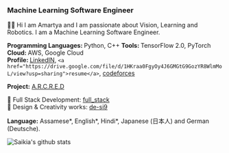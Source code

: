 ### Machine Learning Software Engineer
👋🏻 Hi I am Amartya and I am passionate about Vision, Learning and Robotics. I am a Machine Learning Software Engineer.

<b>Programming Languages: </b>Python, C++ 
<b>Tools: </b>TensorFlow 2.0, PyTorch 
<b>Cloud: </b>AWS, Google Cloud <br />
<b>Profile: </b><a href="https://www.linkedin.com/in/amartyasaikia/">LinkedIN</a>, `<a href="https://drive.google.com/file/d/1HKraa0FgyOy4J6GMGtG9GozYR8WlmMoL/view?usp=sharing">resume</a>`, <a href="#">codeforces</a><br />

<b>Project:</b> <a href="http://www.arcred.space/"> A.R.C.R.E.D </a>

🌌 Full Stack Development: <a href="https://github.com/s-ai-kia/full_stack">full_stack</a><br />
🌌 Design & Creativity works: <a href="https://github.com/s-ai-kia/de-si9">de-si9</a><br />

<b>Language:</b> Assamese*, English*, Hindi*, Japanese (日本人) and German (Deutsche).

![Saikia's github stats](https://github-readme-stats.vercel.app/api?username=s-ai-kia&show_icons=true&theme=dark)
